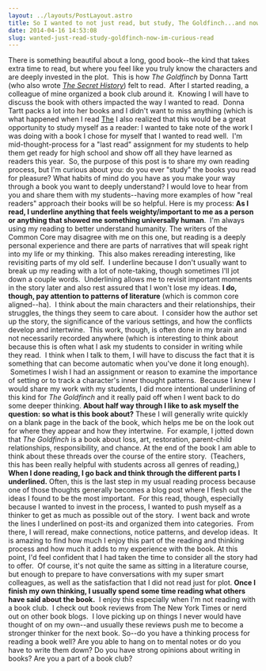 ```yaml
---
layout: ../layouts/PostLayout.astro
title: So I wanted to not just read, but study, The Goldfinch...and now I'm curious about how YOU read.  
date: 2014-04-16 14:53:08
slug: wanted-just-read-study-goldfinch-now-im-curious-read
---
```


There is something beautiful about a long, good book--the kind that takes extra time to read, but where you feel like you truly know the characters and are deeply invested in the plot.  This is how _The Goldfinch_ by Donna Tartt (who also wrote [_The Secret History_](http://akindoflibrary.com/teen-decisions-passion-idiocy-or-both-or-character-analysis-and-the-prefrontal-cortex/)) felt to read.  After I started reading, a colleague of mine organized a book club around it.  Knowing I will have to discuss the book with others impacted the way I wanted to read.  Donna Tartt packs a lot into her books and I didn't want to miss anything (which is what happened when I read [The](http://akindoflibrary.com/sometimes-you-just-need-a-book-to-get-lost-in/) I also realized that this would be a great opportunity to study myself as a reader: I wanted to take note of the work I was doing with a book I chose for myself that I wanted to read well.  I'm mid-thought-process for a "last read" assignment for my students to help them get ready for high school and show off all they have learned as readers this year.  So, the purpose of this post is to share my own reading process, but I'm curious about you: do you ever "study" the books you read for pleasure? What habits of mind do you have as you make your way through a book you want to deeply understand? I would love to hear from you and share them with my students--having more examples of how "real readers" approach their books will be so helpful. Here is my process: **As I read, I underline anything that feels weighty/important to me as a person or anything that showed me something universally human**.  I'm always using my reading to better understand humanity. The writers of the Common Core may disagree with me on this one, but reading is a deeply personal experience and there are parts of narratives that will speak right into my life or my thinking.  This also makes rereading interesting, like revisiting parts of my old self.  I underline because I don't usually want to break up my reading with a lot of note-taking, though sometimes I'll jot down a couple words.  Underlining allows me to revisit important moments in the story later and also rest assured that I won't lose my ideas. **I do, though, pay attention to patterns of literature** (which is common core aligned--ha).  I think about the main characters and their relationships, their struggles, the things they seem to care about.  I consider how the author set up the story, the significance of the various settings, and how the conflicts develop and intertwine.  This work, though, is often done in my brain and not necessarily recorded anywhere (which is interesting to think about because this is often what I ask my students to consider in writing while they read.  I think when I talk to them, I will have to discuss the fact that it is something that can become automatic when you've done it long enough).  Sometimes I wish I had an assignment or reason to examine the importance of setting or to track a character's inner thought patterns.  Because I knew I would share my work with my students, I did more intentional underlining of this kind for _The Goldfinch_ and it really paid off when I went back to do some deeper thinking. **About half way through I like to ask myself the question: so what is this book about?** These I will generally write quickly on a blank page in the back of the book, which helps me be on the look out for where they appear and how they intertwine.  For example, I jotted down that _The Goldfinch_ is a book about loss, art, restoration, parent-child relationships, responsibility, and chance. At the end of the book I am able to think about these threads over the course of the entire story.  (Teachers, this has been really helpful with students across all genres of reading,) **When I done reading, I go back and think through the different parts I underlined.** Often, this is the last step in my usual reading process because one of those thoughts generally becomes a blog post where I flesh out the ideas I found to be the most important.  For this read, though, especially because I wanted to invest in the process, I wanted to push myself as a thinker to get as much as possible out of the story.  I went back and wrote the lines I underlined on post-its and organized them into categories.  From there, I will reread, make connections, notice patterns, and develop ideas.  It is amazing to find how much I enjoy this part of the reading and thinking process and how much it adds to my experience with the book. At this point, I'd feel confident that I had taken the time to consider all the story had to offer.  Of course, it's not quite the same as sitting in a literature course, but enough to prepare to have conversations with my super smart colleagues, as well as the satisfaction that I did not read just for plot. **Once I finish my own thinking, I usually spend some time reading what others have said about the book.**  I enjoy this especially when I'm not reading with a book club.  I check out book reviews from The New York Times or nerd out on other book blogs.  I love picking up on things I never would have thought of on my own--and usually these reviews push me to become a stronger thinker for the next book. So--do you have a thinking process for reading a book well? Are you able to hang on to mental notes or do you have to write them down? Do you have strong opinions about writing in books? Are you a part of a book club?